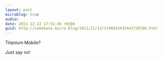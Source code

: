 ```yaml
---
layout: post
microblog: true
audio: 
date: 2011-12-13 17:51:49 +0100
guid: http://samdeane.micro.blog/2011/12/13/t146633435442720768.html
---
```

Titanium Mobile?

Just say no!
